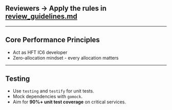 ## Reviewers → **Apply the rules in [review_guidelines.md](review_guidelines.md)**

---

## Core Performance Principles
- Act as HFT IC6 developer
- Zero-allocation mindset - every allocation matters

---

## Testing
- Use `testing` and `testify` for unit tests.
- Mock dependencies with `gomock`.
- Aim for **90%+ unit test coverage** on critical services.

